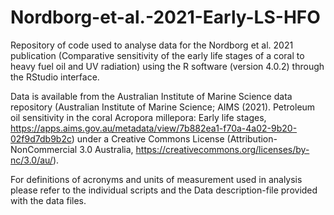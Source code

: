 # Nordborg-et-al.-2021-Early-LS-HFO
Repository of code used to analyse data for the Nordborg et al. 2021 publication (Comparative sensitivity of the early life stages of a coral to heavy fuel oil and UV radiation) using the R software (version 4.0.2) through the RStudio interface.

Data is available from the Australian Institute of Marine Science data repository (Australian Institute of Marine Science; AIMS (2021). Petroleum oil sensitivity in the coral Acropora millepora: Early life stages, https://apps.aims.gov.au/metadata/view/7b882ea1-f70a-4a02-9b20-02f9d7db9b2c) under a Creative Commons License (Attribution-NonCommercial 3.0 Australia, https://creativecommons.org/licenses/by-nc/3.0/au/). 

For definitions of acronyms and units of measurement used in analysis please refer to the individual scripts and the Data description-file provided with the data files. 
